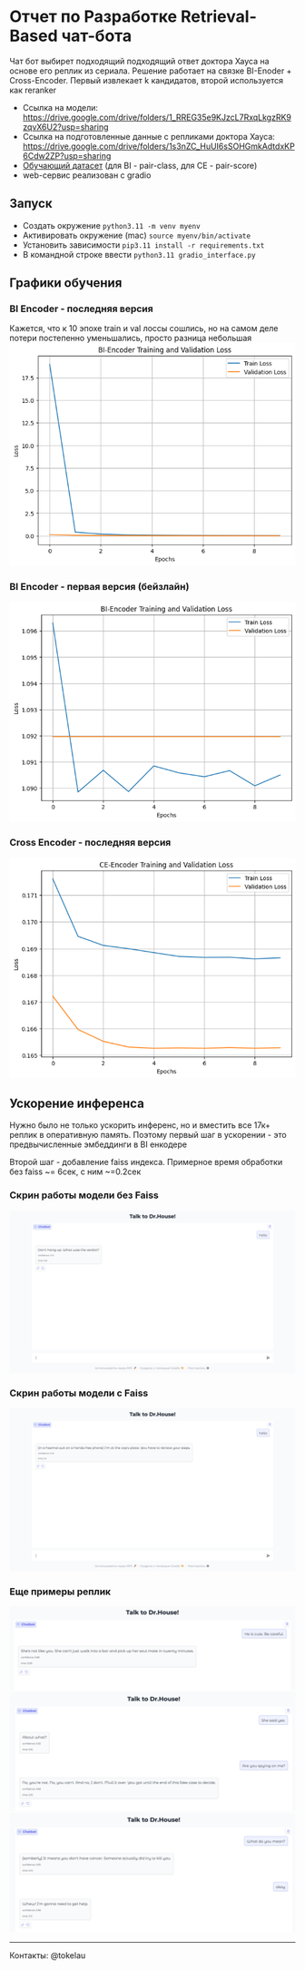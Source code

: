 # Отчет по Разработке Retrieval-Based чат-бота
Чат бот выбирет подходящий подходящий ответ доктора Хауса на основе его реплик из сериала. Решение работает на связке BI-Enoder + Cross-Encoder. Первый извлекает k кандидатов, второй используется как reranker

- Ссылка на модели: https://drive.google.com/drive/folders/1_RREG35e9KJzcL7RxqLkgzRK9zqvX6U2?usp=sharing 
- Ссылка на подготовленные данные с репликами доктора Хауса: https://drive.google.com/drive/folders/1s3nZC_HuUI6sSOHGmkAdtdxKP6Cdw2ZP?usp=sharing
- [Обучающий датасет](https://huggingface.co/datasets/sentence-transformers/all-nli ) (для BI - pair-class, для CE - pair-score)
- web-сервис реализован с gradio

## Запуск
- Создать окружение `python3.11 -m venv myenv`
- Активировать окружение (mac) `source myenv/bin/activate`
- Установить зависимости `pip3.11 install -r requirements.txt`
- В командной строке ввести `python3.11 gradio_interface.py`

## Графики обучения
### BI Encoder - последняя версия
Кажется, что к 10 эпохе train и val лоссы сошлись, но на самом деле потери постепенно уменьшались, просто разница небольшая
![alt text](imgs/BI_val_train_loss.png)

### BI Encoder - первая версия (бейзлайн)
![](imgs/BI_val_train_loss%20baseline.png)

### Cross Encoder - последняя версия
![](imgs/CE_train_val.png)

## Ускорение инференса 
Нужно было не только ускорить инференс, но и вместить все 17к+ реплик в оперативную память. Поэтому первый шаг в ускорении - это предвычисленные эмбеддинги в BI енкодере

Второй шаг - добавление faiss индекса. 
Примерное время обработки без faiss ~= 6сек, с ним ~=0.2сек
### Скрин работы модели без Faiss
![alt text](imgs/time1.png)
### Скрин работы модели с Faiss
![alt text](imgs/time2.png)

### Еще примеры реплик
![alt text](imgs/d1.png)
![alt text](imgs/d2.png)
![alt text](imgs/d3.png)

--------
Контакты: @tokelau